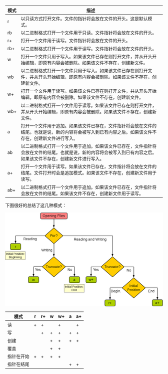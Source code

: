 模式	| 描述
---|---
|r |	以只读方式打开文件。文件的指针将会放在文件的开头。这是默认模式。|
rb |	以二进制格式打开一个文件用于只读。文件指针将会放在文件的开头。
r+ |	打开一个文件用于读写。文件指针将会放在文件的开头。
rb+ |	以二进制格式打开一个文件用于读写。文件指针将会放在文件的开头。
w |	打开一个文件只用于写入。如果该文件已存在则打开文件，并从开头开始编辑，即原有内容会被删除。如果该文件不存在，创建新文件。
wb |	以二进制格式打开一个文件只用于写入。如果该文件已存在则打开文件，并从开头开始编辑，即原有内容会被删除。如果该文件不存在，创建新文件。
w+ |	打开一个文件用于读写。如果该文件已存在则打开文件，并从开头开始编辑，即原有内容会被删除。如果该文件不存在，创建新文件。
wb+ |	以二进制格式打开一个文件用于读写。如果该文件已存在则打开文件，并从开头开始编辑，即原有内容会被删除。如果该文件不存在，创建新文件。
a |	打开一个文件用于追加。如果该文件已存在，文件指针将会放在文件的结尾。也就是说，新的内容将会被写入到已有内容之后。如果该文件不存在，创建新文件进行写入。
ab |	以二进制格式打开一个文件用于追加。如果该文件已存在，文件指针将会放在文件的结尾。也就是说，新的内容将会被写入到已有内容之后。如果该文件不存在，创建新文件进行写入。
a+ |	打开一个文件用于读写。如果该文件已存在，文件指针将会放在文件的结尾。文件打开时会是追加模式。如果该文件不存在，创建新文件用于读写。
ab+ |	以二进制格式打开一个文件用于追加。如果该文件已存在，文件指针将会放在文件的结尾。如果该文件不存在，创建新文件用于读写。

下图很好的总结了这几种模式：

![](file-mode.png)

模式|	r|r+|	w	|w+	|a	|a+
---|---|---|---|---|---|---
读|	+|	+|	|	+|	|	+
写|	|	+	|+|	+|	+|	+
创建|	|	|	+|	+|	+|	+
覆盖|	|	|	+|	+|
指针在开始	|+|	+|	+|	+|
指针在结尾	|	|	|	|	|+|	+
